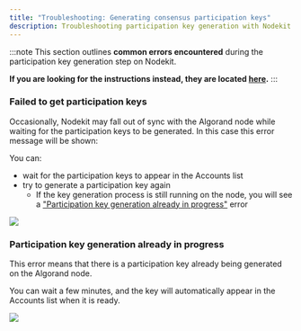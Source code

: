 ```yaml
---
title: "Troubleshooting: Generating consensus participation keys"
description: Troubleshooting participation key generation with Nodekit
---
```


:::note
This section outlines **common errors encountered** during the participation key generation step on Nodekit.

**If you are looking for the instructions instead, they are located [here](/guides/30-generate-participation-keys).**
:::

### Failed to get participation keys

Occasionally, Nodekit may fall out of sync with the Algorand node while waiting for the participation keys to be generated. In this case this error message will be shown:

You can:

- wait for the participation keys to appear in the Accounts list
- try to generate a participation key again
  - If the key generation process is still running on the node, you will see a ["Participation key generation already in progress"](#participation-key-generation-already-in-progress) error

![](/assets/nodekit-error-keygen-failed.png)


### Participation key generation already in progress

This error means that there is a participation key already being generated on the Algorand node.

You can wait a few minutes, and the key will automatically appear in the Accounts list when it is ready.

![](/assets/nodekit-error-keygen-already.png)

